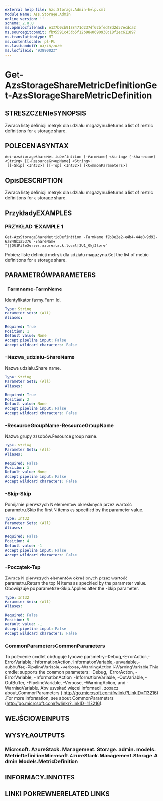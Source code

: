 ```yaml
---
external help file: Azs.Storage.Admin-help.xml
Module Name: Azs.Storage.Admin
online version: ''
schema: 2.0.0
ms.openlocfilehash: e127b0cb9198471d237df62bfedf8d2d57ecdca2
ms.sourcegitcommit: fb95591c45bb5f12b98e0690938d18f2ec611897
ms.translationtype: MT
ms.contentlocale: pl-PL
ms.lasthandoff: 03/15/2020
ms.locfileid: "93890022"
---
```

# <span data-ttu-id="567a9-101">Get-AzsStorageShareMetricDefinition</span><span class="sxs-lookup"><span data-stu-id="567a9-101">Get-AzsStorageShareMetricDefinition</span></span>

## <span data-ttu-id="567a9-102">STRESZCZENIe</span><span class="sxs-lookup"><span data-stu-id="567a9-102">SYNOPSIS</span></span>
<span data-ttu-id="567a9-103">Zwraca listę definicji metryk dla udziału magazynu.</span><span class="sxs-lookup"><span data-stu-id="567a9-103">Returns a list of metric definitions for a storage share.</span></span>

## <span data-ttu-id="567a9-104">POLECENIA</span><span class="sxs-lookup"><span data-stu-id="567a9-104">SYNTAX</span></span>

```
Get-AzsStorageShareMetricDefinition [-FarmName] <String> [-ShareName] <String> [[-ResourceGroupName] <String>]
 [[-Skip] <Int32>] [[-Top] <Int32>] [<CommonParameters>]
```

## <span data-ttu-id="567a9-105">Opis</span><span class="sxs-lookup"><span data-stu-id="567a9-105">DESCRIPTION</span></span>
<span data-ttu-id="567a9-106">Zwraca listę definicji metryk dla udziału magazynu.</span><span class="sxs-lookup"><span data-stu-id="567a9-106">Returns a list of metric definitions for a storage share.</span></span>

## <span data-ttu-id="567a9-107">Przykłady</span><span class="sxs-lookup"><span data-stu-id="567a9-107">EXAMPLES</span></span>

### <span data-ttu-id="567a9-108">PRZYKŁAD 1</span><span class="sxs-lookup"><span data-stu-id="567a9-108">EXAMPLE 1</span></span>
```
Get-AzsStorageShareMetricDefinition -FarmName f9b8e2e2-e4b4-44e0-9d92-6a848b1a5376 -ShareName "||SU1FileServer.azurestack.local|SU1_ObjStore"
```

<span data-ttu-id="567a9-109">Pobierz listę definicji metryk dla udziału magazynu.</span><span class="sxs-lookup"><span data-stu-id="567a9-109">Get the list of metric definitions for a storage share.</span></span>

## <span data-ttu-id="567a9-110">PARAMETRÓW</span><span class="sxs-lookup"><span data-stu-id="567a9-110">PARAMETERS</span></span>

### <span data-ttu-id="567a9-111">-Farmname</span><span class="sxs-lookup"><span data-stu-id="567a9-111">-FarmName</span></span>
<span data-ttu-id="567a9-112">Identyfikator farmy.</span><span class="sxs-lookup"><span data-stu-id="567a9-112">Farm Id.</span></span>

```yaml
Type: String
Parameter Sets: (All)
Aliases:

Required: True
Position: 1
Default value: None
Accept pipeline input: False
Accept wildcard characters: False
```

### <span data-ttu-id="567a9-113">-Nazwa_udziału</span><span class="sxs-lookup"><span data-stu-id="567a9-113">-ShareName</span></span>
<span data-ttu-id="567a9-114">Nazwa udziału.</span><span class="sxs-lookup"><span data-stu-id="567a9-114">Share name.</span></span>

```yaml
Type: String
Parameter Sets: (All)
Aliases:

Required: True
Position: 2
Default value: None
Accept pipeline input: False
Accept wildcard characters: False
```

### <span data-ttu-id="567a9-115">-ResourceGroupName</span><span class="sxs-lookup"><span data-stu-id="567a9-115">-ResourceGroupName</span></span>
<span data-ttu-id="567a9-116">Nazwa grupy zasobów.</span><span class="sxs-lookup"><span data-stu-id="567a9-116">Resource group name.</span></span>

```yaml
Type: String
Parameter Sets: (All)
Aliases:

Required: False
Position: 3
Default value: None
Accept pipeline input: False
Accept wildcard characters: False
```

### <span data-ttu-id="567a9-117">-Skip</span><span class="sxs-lookup"><span data-stu-id="567a9-117">-Skip</span></span>
<span data-ttu-id="567a9-118">Pomijanie pierwszych N elementów określonych przez wartość parametru.</span><span class="sxs-lookup"><span data-stu-id="567a9-118">Skip the first N items as specified by the parameter value.</span></span>

```yaml
Type: Int32
Parameter Sets: (All)
Aliases:

Required: False
Position: 4
Default value: -1
Accept pipeline input: False
Accept wildcard characters: False
```

### <span data-ttu-id="567a9-119">-Początek</span><span class="sxs-lookup"><span data-stu-id="567a9-119">-Top</span></span>
<span data-ttu-id="567a9-120">Zwraca N pierwszych elementów określonych przez wartość parametru.</span><span class="sxs-lookup"><span data-stu-id="567a9-120">Return the top N items as specified by the parameter value.</span></span>
<span data-ttu-id="567a9-121">Obowiązuje po parametrze-Skip.</span><span class="sxs-lookup"><span data-stu-id="567a9-121">Applies after the -Skip parameter.</span></span>

```yaml
Type: Int32
Parameter Sets: (All)
Aliases:

Required: False
Position: 5
Default value: -1
Accept pipeline input: False
Accept wildcard characters: False
```

### <span data-ttu-id="567a9-122">CommonParameters</span><span class="sxs-lookup"><span data-stu-id="567a9-122">CommonParameters</span></span>
<span data-ttu-id="567a9-123">To polecenie cmdlet obsługuje typowe parametry:-Debug,-ErrorAction,-ErrorVariable,-InformationAction,-InformationVariable,-unvariable,-subbuffer,-PipelineVariable,-verbose,-WarningAction i-WarningVariable.</span><span class="sxs-lookup"><span data-stu-id="567a9-123">This cmdlet supports the common parameters: -Debug, -ErrorAction, -ErrorVariable, -InformationAction, -InformationVariable, -OutVariable, -OutBuffer, -PipelineVariable, -Verbose, -WarningAction, and -WarningVariable.</span></span> <span data-ttu-id="567a9-124">Aby uzyskać więcej informacji, zobacz about_CommonParameters ( http://go.microsoft.com/fwlink/?LinkID=113216) .</span><span class="sxs-lookup"><span data-stu-id="567a9-124">For more information, see about_CommonParameters (http://go.microsoft.com/fwlink/?LinkID=113216).</span></span>

## <span data-ttu-id="567a9-125">WEJŚCIOWE</span><span class="sxs-lookup"><span data-stu-id="567a9-125">INPUTS</span></span>

## <span data-ttu-id="567a9-126">WYSYŁA</span><span class="sxs-lookup"><span data-stu-id="567a9-126">OUTPUTS</span></span>

### <span data-ttu-id="567a9-127">Microsoft. AzureStack. Management. Storage. admin. models. MetricDefinition</span><span class="sxs-lookup"><span data-stu-id="567a9-127">Microsoft.AzureStack.Management.Storage.Admin.Models.MetricDefinition</span></span>

## <span data-ttu-id="567a9-128">INFORMACYJN</span><span class="sxs-lookup"><span data-stu-id="567a9-128">NOTES</span></span>

## <span data-ttu-id="567a9-129">LINKI POKREWNE</span><span class="sxs-lookup"><span data-stu-id="567a9-129">RELATED LINKS</span></span>
